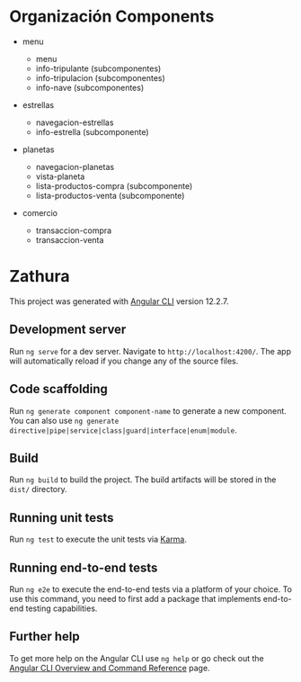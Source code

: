 # Organización Components

- menu
  - menu
  - info-tripulante (subcomponentes)
  - info-tripulacion (subcomponentes)
  - info-nave (subcomponentes)

- estrellas
  - navegacion-estrellas
  - info-estrella (subcomponente)

- planetas
  - navegacion-planetas
  - vista-planeta
  - lista-productos-compra (subcomponente)
  - lista-productos-venta (subcomponente)

- comercio
  - transaccion-compra
  - transaccion-venta

# Zathura

This project was generated with [Angular CLI](https://github.com/angular/angular-cli) version 12.2.7.

## Development server

Run `ng serve` for a dev server. Navigate to `http://localhost:4200/`. The app will automatically reload if you change any of the source files.

## Code scaffolding

Run `ng generate component component-name` to generate a new component. You can also use `ng generate directive|pipe|service|class|guard|interface|enum|module`.

## Build

Run `ng build` to build the project. The build artifacts will be stored in the `dist/` directory.

## Running unit tests

Run `ng test` to execute the unit tests via [Karma](https://karma-runner.github.io).

## Running end-to-end tests

Run `ng e2e` to execute the end-to-end tests via a platform of your choice. To use this command, you need to first add a package that implements end-to-end testing capabilities.

## Further help

To get more help on the Angular CLI use `ng help` or go check out the [Angular CLI Overview and Command Reference](https://angular.io/cli) page.
